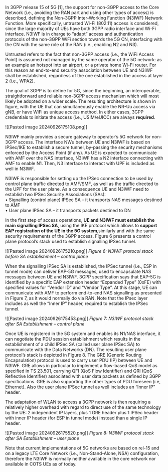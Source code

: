 In 3GPP release 15 of 5G \[1\], the support for non-3GPP access to the Core Network (i.e., avoiding the RAN part and using other types of access) is described, defining the Non-3GPP Inter-Working Function (N3IWF) Network Function. More specifically, untrusted Wi-Fi (802.11) access is considered, since the large majority of UEs have both 3GPP radio interface and Wi-Fi interface. N3IWF is in charge to “adapt” access and authentication protocols of the non-3GPP WiFi section towards the 5G CN, interfacing with the CN with the same role of the RAN (i.e., enabling N2 and N3).

Untrusted refers to the fact that non-3GPP access (i.e., the WiFi Access Point) is assumed not managed by the same operator of the 5G network: as an example an hotspot into an airport, or a private home Wi-Fi router. For this reason an end-to-end security association between UE and N3IWF shall be established, regardless of the one established in the access at layer 2 (i.e., WPA2).

The goal of 3GPP is to define for 5G, since the beginning, an interoperable, straightforward and reliable non-3GPP access mechanism which will most likely be adopted on a wider scale. The resulting architecture is shown in figure, with the UE that can simultaneously enable the NR-Uu access via gNB, or have WiFi as unique access method. In either cases, 3GPP credentials to initiate the access (i.e., USIM/eUICC) are always **required**.

![[Pasted image 20240926175108.png]]

N3IWF mainly provides a secure gateway to operator’s 5G network for non-3GPP access. The interface NWu between UE and N3IWF is based on IPSec/IKE to establish a secure tunnel, by-passing the security mechanisms enforced by the Access Point (if any). As UE is expected to communicate with AMF over the NAS interface, N3IWF has a N2 interface connecting with AMF to enable N1. Then, N3 interface to interact with UPF is included as well in N3IWF.

N3IWF is responsible for setting up the IPSec connection to be used by control plane traffic directed to AMF/SMF, as well as the traffic directed to the UPF for the user plane. As a consequence UE and N3IWF need to establish two IPSec Security Associations (SAs):  
• Signalling (control plane) IPSec SA – it transports NAS messages destined to AMF  
• User plane IPSec SA – it transports packets destined to DN

In the first step of access operations, **UE and N3IWF must establish the main signalling IPSec SA**, using the IKE protocol which allows to **support EAP registration of the UE in the 5G system**,similarly and with the same security requirements of the 3GPP access. Figure 6 presents a control plane protocol’s stack used to establish signalling IPSec tunnel.

![[Pasted image 20240926175210.png]]
*Figure 6: N3IWF protocol stack before SA establishment – control plane*

When the signalling IPSec SA is established, the IPSec tunnel (i.e., ESP in tunnel mode) can deliver EAP-5G messages, used to encapsulate NAS messages between UE and N3IWF. 3GPP specification says that EAP-5G is identified by a specific EAP extension header “Expanded Type” (0xFE) with specified values for “Vendor ID” and “Vendor Type”. At this stage, UE can communicate with AMF to perform end-to-end NAS signalling as presented in Figure 7, as it would normally do via RAN. Note that the IPsec layer includes as well the “Inner IP” header, required to establish the IPSec tunnel.

![[Pasted image 20240926175453.png]]
*Figure 7: N3IWF protocol stack after SA Establishment – control plane*

Once UE is registered in the 5G system and enables its N1/NAS interface, it can negotiate the PDU session establishment which results in the establishment of a child IPSec SA (called user plane IPSec SA) to communicate with the Data Networks (DN). The resulting user plane protocol’s stack is depicted in Figure 8. The GRE (Generic Routing Encapsulation) protocol is used to carry user PDU (IP) between UE and N3IWF. GRE allows in particular to implement a flow-based QoS model as specified in TS 23.501, carrying QFI (QoS Flow Identifier) and QRI (QoS Reflective Identifier) associated with user data packets as defined by 3GPP specifications. GRE is also supporting the other types of PDU foreseen (i.e, Ethernet). Also the user plane IPSec tunnel as well includes an “Inner IP” header.

The adaptation of WLAN to access a 3GPP network is then requiring a relatively higher overhead with regard to direct use of the same technology by the UE: 2 independent IP layers, plus 1 GRE header plus 1 IPSec header with inner IP header (for ESP in tunnel mode) instead than a single IP header.

![[Pasted image 20240926175520.png]]
*Figure 8: N3IWF protocol stack after SA Establishment – user plane*

Note that current implementations of 5G networks are based on rel-15 and on a legacy LTE Core Network (i.e., Non-Stand-Alone, NSA) configuration, therefore the N3IWF is normally neither available in the core network nor available in COTS UEs as of today.